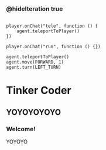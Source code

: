 ### @hideIteration true 

<!-- block combinations that will show up by default in their workspace -->
```template

player.onChat("tele", function () {
    agent.teleportToPlayer()
})
```

<!-- blocks you want available to players, based on js code -->
```blocks
player.onChat("run", function () {})

agent.teleportToPlayer()
agent.move(FORWARD, 1)
agent.turn(LEFT_TURN)

```

# Tinker Coder
## YOYOYOYOYO
### Welcome!

YOYOYO
